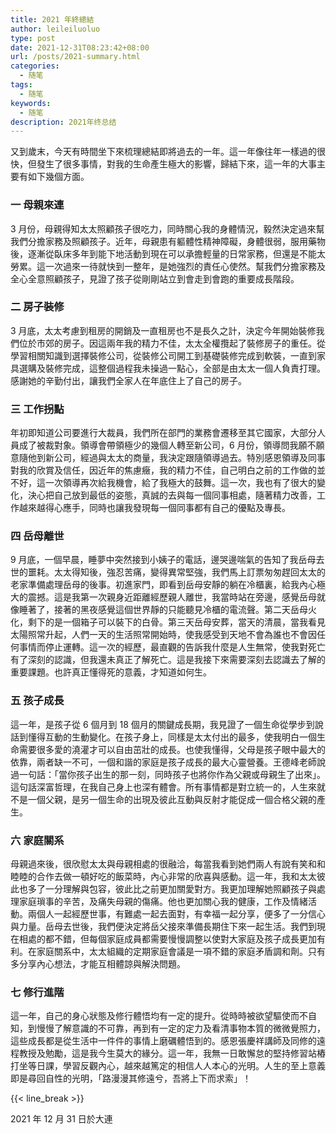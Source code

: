 ```yaml
---
title: 2021 年終總結
author: leileiluoluo
type: post
date: 2021-12-31T08:23:42+08:00
url: /posts/2021-summary.html
categories:
  - 随笔
tags:
  - 随笔
keywords:
  - 随笔
description: 2021年终总结
---
```


又到歲末，今天有時間坐下來梳理總結即將過去的一年。這一年像往年一樣過的很快，但發生了很多事情，對我的生命產生極大的影響，歸結下來，這一年的大事主要有如下幾個方面。

### 一 母親來連

3 月份，母親得知太太照顧孩子很吃力，同時關心我的身體情況，毅然決定過來幫我們分擔家務及照顧孩子。近年，母親患有軀體性精神障礙，身體很弱，服用藥物後，逐漸從臥床多年到能下地活動到現在可以承擔輕量的日常家務，但還是不能太勞累。這一次過來一待就快到一整年，是她強烈的責任心使然。幫我們分擔家務及全心全意照顧孩子，見證了孩子從剛剛站立到會走到會跑的重要成長階段。

### 二 房子裝修

3 月底，太太考慮到租房的開銷及一直租房也不是長久之計，決定今年開始裝修我們位於市郊的房子。因這兩年我的精力不佳，太太全權攬起了裝修房子的重任。從學習相關知識到選擇裝修公司，從裝修公司開工到基礎裝修完成到軟裝，一直到家具選購及裝修完成，這整個過程我未操過一點心，全部是由太太一個人負責打理。感謝她的辛勤付出，讓我們全家人在年底住上了自己的房子。

### 三 工作拐點

年初即知道公司要進行大裁員，我們所在部門的業務會遷移至其它國家，大部分人員成了被裁對象。領導會帶領極少的幾個人轉至新公司，6 月份，領導問我願不願意隨他到新公司，經過與太太的商量，我決定跟隨領導過去。特別感恩領導及同事對我的欣賞及信任，因近年的焦慮癥，我的精力不佳，自己明白之前的工作做的並不好，這一次領導再次給我機會，給了我極大的鼓舞。這一次，我也有了很大的變化，決心把自己放到最低的姿態，真誠的去與每一個同事相處，隨著精力改善，工作越來越得心應手，同時也讓我發現每一個同事都有自己的優點及專長。

### 四 岳母離世

9 月底，一個早晨，睡夢中突然接到小姨子的電話，邊哭邊喘氣的告知了我岳母去世的噩耗。太太得知後，強忍苦痛，變得異常堅強，我們馬上訂票匆匆趕回太太的老家準備處理岳母的後事。初進家門，即看到岳母安靜的躺在冷櫃裏，給我內心極大的震撼。這是我第一次親身近距離經歷親人離世，我當時站在旁邊，感覺岳母就像睡著了，接著的黑夜感覺這個世界靜的只能聽見冷櫃的電流聲。第二天岳母火化，剩下的是一個箱子可以裝下的白骨。第三天岳母安葬，當天的清晨，當我看見太陽照常升起，人們一天的生活照常開始時，使我感受到天地不會為誰也不會因任何事情而停止運轉。這一次的經歷，最直觀的告訴我什麼是人生無常，使我對死亡有了深刻的認識，但我還未真正了解死亡。這是我接下來需要深刻去認識去了解的重要課題。也許真正懂得死的意義，才知道如何生。

### 五 孩子成長

這一年，是孩子從 6 個月到 18 個月的關鍵成長期，我見證了一個生命從學步到說話到懂得互動的生動變化。在孩子身上，同樣是太太付出的最多，使我明白一個生命需要很多愛的澆灌才可以自由茁壯的成長。也使我懂得，父母是孩子眼中最大的依靠，兩者缺一不可，一個和諧的家庭是孩子成長的最大心靈營養。王德峰老師說過一句話：「當你孩子出生的那一刻，同時孩子也將你作為父親或母親生了出來」。這句話深富哲理，在我自己身上也深有體會。所有事情都是對立統一的，人生來就不是一個父親，是另一個生命的出現及彼此互動與反射才能促成一個合格父親的產生。

### 六 家庭關系

母親過來後，很欣慰太太與母親相處的很融洽，每當我看到她們兩人有說有笑和和睦睦的合作去做一頓好吃的飯菜時，內心非常的欣喜與感動。這一年，我和太太彼此也多了一分理解與包容，彼此比之前更加關愛對方。我更加理解她照顧孩子與處理家庭瑣事的辛苦，及痛失母親的傷痛。他也更加關心我的健康，工作及情緒活動。兩個人一起經歷世事，有難處一起去面對，有幸福一起分享，便多了一分信心與力量。岳母去世後，我們便決定將岳父接來準備長期住下來一起生活。我們到現在相處的都不錯，但每個家庭成員都需要慢慢調整以使對大家庭及孩子成長更加有利。在家庭關系中，太太組織的定期家庭會議是一項不錯的家庭矛盾調和劑。只有多分享內心想法，才能互相體諒與解決問題。

### 七 修行進階

這一年，自己的身心狀態及修行體悟均有一定的提升。從時時被欲望驅使而不自知，到慢慢了解意識的不可靠，再到有一定的定力及看清事物本質的微微覺照力，這些成長都是從生活中一件件的事情上磨礪體悟到的。感恩張慶祥講師及同修的遠程教授及勉勵，這是我今生莫大的緣分。這一年，我無一日敢懈怠的堅持修習站樁打坐等日課，學習反觀內心，越來越篤定的相信人人本心的光明。人生的至上意義即是尋回自性的光明，「路漫漫其修遠兮，吾將上下而求索」！

{{< line_break >}}

2021 年 12 月 31 日於大連

